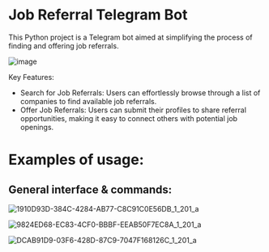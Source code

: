 # Job Referral Telegram Bot

This Python project is a Telegram bot aimed at simplifying the process of finding and offering job referrals.

![image](https://github.com/user-attachments/assets/2a3af048-d76d-4c42-836c-7a2bc1bf33d2)

Key Features:

- Search for Job Referrals: Users can effortlessly browse through a list of companies to find available job referrals.
- Offer Job Referrals: Users can submit their profiles to share referral opportunities, making it easy to connect others with potential job openings.

# Examples of usage:

## General interface & commands:
![1910D93D-384C-4284-AB77-C8C91C0E56DB_1_201_a](https://github.com/user-attachments/assets/8cac6240-a69e-4a44-a35e-ea4cff6f024f)


![9824ED68-EC83-4CF0-BBBF-EEAB50F7EC8A_1_201_a](https://github.com/user-attachments/assets/fafdce9e-98c0-4ca4-a52c-425b22c235ec)


![DCAB91D9-03F6-428D-87C9-7047F168126C_1_201_a](https://github.com/user-attachments/assets/b3a15385-3fe1-450e-a4e9-160d826d9eab)
